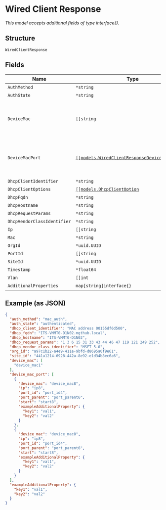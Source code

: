 
# Wired Client Response

*This model accepts additional fields of type interface{}.*

## Structure

`WiredClientResponse`

## Fields

| Name | Type | Tags | Description |
|  --- | --- | --- | --- |
| `AuthMethod` | `*string` | Optional | - |
| `AuthState` | `*string` | Optional | - |
| `DeviceMac` | `[]string` | Optional | MAC Address of the switch the client is connected to |
| `DeviceMacPort` | [`[]models.WiredClientResponseDeviceMacPortItem`](../../doc/models/wired-client-response-device-mac-port-item.md) | Optional | **Constraints**: *Minimum Items*: `1`, *Unique Items Required* |
| `DhcpClientIdentifier` | `*string` | Optional | - |
| `DhcpClientOptions` | [`[]models.DhcpClientOption`](../../doc/models/dhcp-client-option.md) | Optional | - |
| `DhcpFqdn` | `*string` | Optional | - |
| `DhcpHostname` | `*string` | Optional | - |
| `DhcpRequestParams` | `*string` | Optional | - |
| `DhcpVendorClassIdentifier` | `*string` | Optional | - |
| `Ip` | `[]string` | Optional | - |
| `Mac` | `*string` | Optional | - |
| `OrgId` | `*uuid.UUID` | Optional | - |
| `PortId` | `[]string` | Optional | - |
| `SiteId` | `*uuid.UUID` | Optional | - |
| `Timestamp` | `*float64` | Optional | - |
| `Vlan` | `[]int` | Optional | - |
| `AdditionalProperties` | `map[string]interface{}` | Optional | - |

## Example (as JSON)

```json
{
  "auth_method": "mac_auth",
  "auth_state": "authenticated",
  "dhcp_client_identifier": "MAC address 00155df6d500",
  "dhcp_fqdn": "ITS-VMMT0-D1N02.mgthub.local",
  "dhcp_hostname": "ITS-VMMT0-D1N02",
  "dhcp_request_params": "1 3 6 15 31 33 43 44 46 47 119 121 249 252",
  "dhcp_vendor_class_identifier": "MSFT 5.0",
  "org_id": "a97c1b22-a4e9-411e-9bfd-d8695a0f9e61",
  "site_id": "441a1214-6928-442a-8e92-e1d34b8ec6a6",
  "device_mac": [
    "device_mac1"
  ],
  "device_mac_port": [
    {
      "device_mac": "device_mac8",
      "ip": "ip8",
      "port_id": "port_id4",
      "port_parent": "port_parent6",
      "start": "start8",
      "exampleAdditionalProperty": {
        "key1": "val1",
        "key2": "val2"
      }
    },
    {
      "device_mac": "device_mac8",
      "ip": "ip8",
      "port_id": "port_id4",
      "port_parent": "port_parent6",
      "start": "start8",
      "exampleAdditionalProperty": {
        "key1": "val1",
        "key2": "val2"
      }
    }
  ],
  "exampleAdditionalProperty": {
    "key1": "val1",
    "key2": "val2"
  }
}
```


